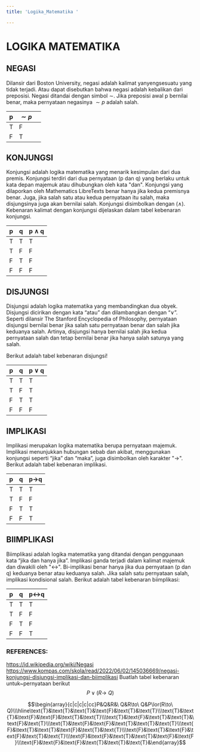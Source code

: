 ```yaml
---
title: 'Logika_Matematika '

---
```


# LOGIKA MATEMATIKA 

## NEGASI
Dilansir dari Boston University, negasi adalah kalimat yanyengsesuatu yang tidak terjadi. Atau dapat disebutkan bahwa negasi adalah kebalikan dari preposisi. Negasi ditandai dengan simbol $\sim$. Jika preposisi awal p bernilai benar, maka pernyataan negasinya $\sim p$ adalah salah.



| p|$\sim p$ |  |
| -------- | -------- | -------- |
| T  | F     |     |
|F|T|




## KONJUNGSI
Konjungsi adalah logika matematika yang menarik kesimpulan dari dua premis. Konjungsi terdiri dari dua pernyataan (p dan q) yang berlaku untuk kata depan majemuk atau dihubungkan oleh kata "dan".
Konjungsi yang dilaporkan oleh Mathematics LibreTexts benar hanya jika kedua premisnya benar. Juga, jika salah satu atau kedua pernyataan itu salah, maka disjungsinya juga akan bernilai salah. Konjungsi disimbolkan dengan ($\land$). Kebenaran kalimat dengan konjungsi dijelaskan dalam tabel kebenaran konjungsi.


| p | q | p $\land$ q|
| -------- | -------- | -------- |
| T     | T     | T     |
|T|F|F|
|F|T|F|
|F|F|F|

## DISJUNGSI
Disjungsi adalah logika matematika yang membandingkan dua obyek. Disjungsi dicirikan dengan kata “atau” dan dilambangkan dengan “$\lor$”. Seperti dilansir The Stanford Encyclopedia of Philosophy, pernyataan disjungsi bernilai benar jika salah satu pernyataan benar dan salah jika keduanya salah. Artinya, disjungsi hanya bernilai salah jika kedua pernyataan salah dan tetap bernilai benar jika hanya salah satunya yang salah. 

Berikut adalah tabel kebenaran disjungsi!


| p | q | p $\lor$ q|
| -------- | -------- | -------- |
| T     | T     | T     |
|T|F|T|
|F|T|T|
|F|F|F|

## IMPLIKASI
Implikasi merupakan logika matematika berupa pernyataan majemuk. Implikasi menunjukkan hubungan sebab dan akibat, menggunakan konjungsi seperti “jika” dan “maka”, juga disimbolkan oleh karakter "$\rightarrow$". Berikut adalah tabel kebenaran implikasi.

 p | q | p$\rightarrow$q|
| -------- | -------- | -------- |
| T     | T     | T     |
|T|F|F|
|F|T|T|
|F|F|T|

## BIIMPLIKASI
Biimplikasi adalah logika matematika yang ditandai dengan penggunaan kata “jika dan hanya jika”. Implikasi ganda terjadi dalam kalimat majemuk dan diwakili oleh "$\leftrightarrow$". Bi-implikasi  benar hanya  jika dua pernyataan (p dan q) keduanya benar atau keduanya salah. Jika salah satu pernyataan salah, implikasi kondisional salah. Berikut adalah tabel kebenaran biimplikasi:

|p | q | p$\leftrightarrow$q|
| -------- | -------- | -------- |
| T     | T     | T     |
|T|F|F|
|F|T|F|
|F|F|T|

### REFERENCES:
https://id.wikipedia.org/wiki/Negasi
https://www.kompas.com/skola/read/2022/06/02/145036669/negasi-konjungsi-disjungsi-implikasi-dan-biimplikasi
Buatlah tabel kebenaran untuk~pernyataan berikut $$P\lor(R\to\ Q)$$

$$\begin{array}{c|c|c|c|cc}P&Q&R&\ Q&R\to\ Q&P\lor(R\to\ Q)\\\hline\text{Т}&\text{Т}&\text{Т}&\text{F}&\text{T}&\text{T}\\\text{Т}&\text{Т}&\text{F}&\text{F}&\text{T}&\text{T}\\\text{T}&\text{F}&\text{T}&\text{T}&\text{F}&\text{T}\\\text{T}&\text{F}&\text{F}&\text{T}&\text{T}&\text{T}\\\text{F}&\text{T}&\text{T}&\text{F}&\text{T}&\text{T}\\\text{F}&\text{T}&\text{F}&\text{F}&\text{T}&\text{T}\\\text{F}&\text{F}&\text{T}&\text{T}&\text{F}&\text{F}\\\text{F}&\text{F}&\text{F}&\text{T}&\text{T}&\text{T}&\end{array}$$
 